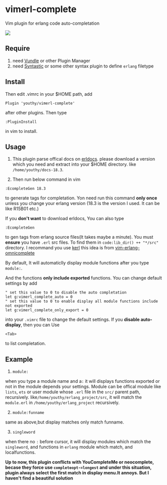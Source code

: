 # vimerl-complete
Vim plugin for erlang code auto-completation

![](http://i1156.photobucket.com/albums/p578/crossshura/optimized_zps7cintri8.gif)

## Require
1. need [Vundle](https://github.com/VundleVim/Vundle.vim) or other Plugin Manager
2. need [Syntastic](https://github.com/scrooloose/syntastic) or some other syntax
plugin to define `erlang` filetype

## Install
Then edit .vimrc in your $HOME path, add 
```
Plugin 'youthy/vimerl-complete'
```` 

after other plugins. Then type
```
:PluginInstall
```` 

in vim to install.


## Usage
1. This plugin parse offical docs on [erldocs](http://erldocs.com/). please download a version which you need and extract into your
$HOME directory. like `/home/youthy/docs-18.3`.

2. Then run below command in vim
```
:EcompleteGen 18.3
```

to generate tags for completation. Yon need run this command **only once** unless you change your erlang version
(18.3 is the version I used. It can be like R15B01 etc.)

If you **don't want** to download erldocs, You can also type
```
:EcompleteGen
```

to gen tags from erlang source files(It takes maybe a minute). You must **ensure** you have `.erl` src files. To find them in `code:lib_dir() ++ "*/src"` directory.
I recommand you use [kerl](https://github.com/kerl/kerl)
this idea is from 
[vim-erlang-omnicomplete](https://github.com/vim-erlang/vim-erlang-omnicomplete)

By default, It will automaticlly display module functions after you type `module:`.

And the functions **only include exported** functions. You can change default settings by add
```
" set this value to 0 to disable the auto completation
let g:vimerl_complete_auto = 0
" set this value to 0 to enable display all module functions include not exported
let g:vimerl_complete_only_export = 0
```

into your `.vimrc` file to change the default settings.
If you **disable auto-display**, then you can Use 
```
<Tab>
``` 

to list completation. 

## Example
1. `module:` 

when you type a module name and a`:` it will displays functions exported or not in the module 
depends your settings. Module can be offical module like `lists`, `ets` or user module whose `.erl` file in the 
`src/` parent path, recursively.
like`/home/youthy/erlang_project/src`, it will match the `module.erl` in `/home/youthy/erlang_project` recursively.

2. `module:funname`

same as above,but display matches only match funname.

3. `singleword`

when there no `:` before cursor, it will display modules which match the `singleword`, and functions in `erlang` module
which match, and localfunctions.

**Up to now, this plugin conflicts with YouCompleteMe or neocomplete, becase they force use `completeopt-=longest`
and under this situation, plugin always select the first match in display menu.It annoys. But I haven't find
a beautiful solution**

